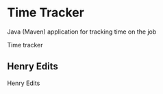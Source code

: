 # Time Tracker
Java (Maven) application for tracking time on the job

Time tracker

## Henry Edits
Henry Edits
